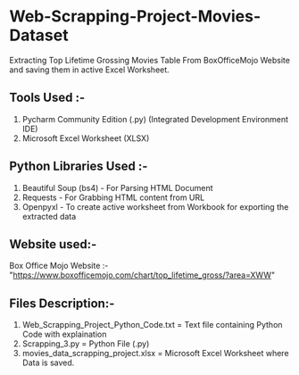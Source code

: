 # Web-Scrapping-Project-Movies-Dataset
Extracting Top Lifetime Grossing Movies Table From BoxOfficeMojo Website and saving them in active Excel Worksheet.

## Tools Used :-
1. Pycharm Community Edition (.py) (Integrated Development Environment IDE)
2. Microsoft Excel Worksheet (XLSX)

## Python Libraries Used :-
1. Beautiful Soup (bs4) - For Parsing HTML Document
2. Requests - For Grabbing HTML content from URL
3. Openpyxl - To create active worksheet from Workbook for exporting the extracted data

## Website used:-
Box Office Mojo Website :- "https://www.boxofficemojo.com/chart/top_lifetime_gross/?area=XWW"

## Files Description:-
1. Web_Scrapping_Project_Python_Code.txt = Text file containing Python Code with explaination
2. Scrapping_3.py = Python File (.py) 
3. movies_data_scrapping_project.xlsx = Microsoft Excel Worksheet where Data is saved.
